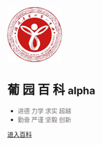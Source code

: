 <!-- _coverpage.md -->

<img src="_media/logo.png" alt="logo" style="zoom:25%;" />

<h1>葡 园 百 科 <small>alpha</small></h1>

- <font style="color:#7a7374;font-family:仿宋">进德 力学 求实 超越</font>
- <font style="color:#7a7374;font-family:仿宋">勤奋 严谨 坚毅 创新</font>

[进入百科](#欢迎来到葡园百科̀ᴗ́و-̑̑)